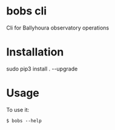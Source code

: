 # bobs cli

Cli for Ballyhoura observatory operations


# Installation

sudo pip3 install . --upgrade

# Usage

To use it:

    $ bobs --help

